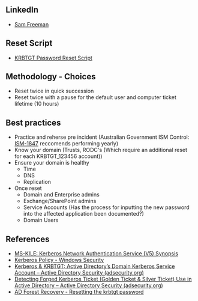 ## LinkedIn 

- [Sam Freeman](https://www.linkedin.com/in/sam-f-7092491b0?utm_source=share&utm_campaign=share_via&utm_content=profile&utm_medium=android_app)

## Reset Script 

- [KRBTGT Password Reset Script](https://github.com/zjorz/Public-AD-Scripts/blob/master/Reset-KrbTgt-Password-For-RWDCs-And-RODCs.ps1)

## Methodology - Choices

- Reset twice in quick succession
- Reset twice with a pause for the default user and computer ticket lifetime (10 hours)

## Best practices 
- Practice and reherse pre incident (Australian Government ISM Control: [ISM-1847](https://www.cyber.gov.au/resources-business-and-government/essential-cyber-security/ism/cyber-security-guidelines/guidelines-system-hardening) reccomends performing yearly)
- Know your domain (Trusts, RODC's (Which require an additional reset for each KRBTGT_123456 account))
- Ensure your domain is healthy
   - Time
   - DNS
   - Replication
- Once reset
   - Domain and Enterprise admins
   - Exchange/SharePoint admins
   - Service Accounts (Has the process for inputting the new password into the affected application been documented?)
   - Domain Users

## References

- [MS-KILE: Kerberos Network Authentication Service (V5) Synopsis](https://learn.microsoft.com/en-us/openspecs/windows_protocols/ms-kile/b4af186e-b2ff-43f9-b18e-eedb366abf13) 
- [Kerberos Policy - Windows Security](https://learn.microsoft.com/en-us/windows/security/threat-protection/security-policy-settings/kerberos-policy)
- [Kerberos & KRBTGT: Active Directory’s Domain Kerberos Service Account – Active Directory Security (adsecurity.org)](https://adsecurity.org/?p=483)
- [Detecting Forged Kerberos Ticket (Golden Ticket & Silver Ticket) Use in Active Directory – Active Directory Security (adsecurity.org)](https://adsecurity.org/?p=1515)
- [AD Forest Recovery - Resetting the krbtgt password](https://learn.microsoft.com/en-us/windows-server/identity/ad-ds/manage/forest-recovery-guide/ad-forest-recovery-reset-the-krbtgt-password)
